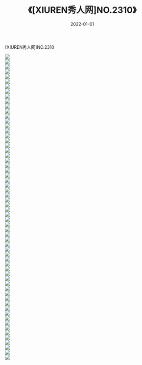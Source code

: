 ﻿---
layout: post
title:  《[XIUREN秀人网]NO.2310》
date:   2022-01-01
img: http://pic.660000.xyz/1:/秀人网/秀人网第03部分/[XIUREN秀人网]NO.2310/000.jpg
categories: [美女, 清纯, 唯美]
---

[XIUREN秀人网]NO.2310

 ![](http://pic.660000.xyz/1:/秀人网/秀人网第03部分/[XIUREN秀人网]NO.2310/001.jpg) <br>![](http://pic.660000.xyz/1:/秀人网/秀人网第03部分/[XIUREN秀人网]NO.2310/002.jpg) <br>![](http://pic.660000.xyz/1:/秀人网/秀人网第03部分/[XIUREN秀人网]NO.2310/003.jpg) <br>![](http://pic.660000.xyz/1:/秀人网/秀人网第03部分/[XIUREN秀人网]NO.2310/004.jpg) <br>![](http://pic.660000.xyz/1:/秀人网/秀人网第03部分/[XIUREN秀人网]NO.2310/005.jpg) <br>![](http://pic.660000.xyz/1:/秀人网/秀人网第03部分/[XIUREN秀人网]NO.2310/006.jpg) <br>![](http://pic.660000.xyz/1:/秀人网/秀人网第03部分/[XIUREN秀人网]NO.2310/007.jpg) <br>![](http://pic.660000.xyz/1:/秀人网/秀人网第03部分/[XIUREN秀人网]NO.2310/008.jpg) <br>![](http://pic.660000.xyz/1:/秀人网/秀人网第03部分/[XIUREN秀人网]NO.2310/009.jpg) <br>![](http://pic.660000.xyz/1:/秀人网/秀人网第03部分/[XIUREN秀人网]NO.2310/010.jpg) <br>![](http://pic.660000.xyz/1:/秀人网/秀人网第03部分/[XIUREN秀人网]NO.2310/011.jpg) <br>![](http://pic.660000.xyz/1:/秀人网/秀人网第03部分/[XIUREN秀人网]NO.2310/012.jpg) <br>![](http://pic.660000.xyz/1:/秀人网/秀人网第03部分/[XIUREN秀人网]NO.2310/013.jpg) <br>![](http://pic.660000.xyz/1:/秀人网/秀人网第03部分/[XIUREN秀人网]NO.2310/014.jpg) <br>![](http://pic.660000.xyz/1:/秀人网/秀人网第03部分/[XIUREN秀人网]NO.2310/015.jpg) <br>![](http://pic.660000.xyz/1:/秀人网/秀人网第03部分/[XIUREN秀人网]NO.2310/016.jpg) <br>![](http://pic.660000.xyz/1:/秀人网/秀人网第03部分/[XIUREN秀人网]NO.2310/017.jpg) <br>![](http://pic.660000.xyz/1:/秀人网/秀人网第03部分/[XIUREN秀人网]NO.2310/018.jpg) <br>![](http://pic.660000.xyz/1:/秀人网/秀人网第03部分/[XIUREN秀人网]NO.2310/019.jpg) <br>![](http://pic.660000.xyz/1:/秀人网/秀人网第03部分/[XIUREN秀人网]NO.2310/020.jpg) <br>![](http://pic.660000.xyz/1:/秀人网/秀人网第03部分/[XIUREN秀人网]NO.2310/021.jpg) <br>![](http://pic.660000.xyz/1:/秀人网/秀人网第03部分/[XIUREN秀人网]NO.2310/022.jpg) <br>![](http://pic.660000.xyz/1:/秀人网/秀人网第03部分/[XIUREN秀人网]NO.2310/023.jpg) <br>![](http://pic.660000.xyz/1:/秀人网/秀人网第03部分/[XIUREN秀人网]NO.2310/024.jpg) <br>![](http://pic.660000.xyz/1:/秀人网/秀人网第03部分/[XIUREN秀人网]NO.2310/025.jpg) <br>![](http://pic.660000.xyz/1:/秀人网/秀人网第03部分/[XIUREN秀人网]NO.2310/026.jpg) <br>![](http://pic.660000.xyz/1:/秀人网/秀人网第03部分/[XIUREN秀人网]NO.2310/027.jpg) <br>![](http://pic.660000.xyz/1:/秀人网/秀人网第03部分/[XIUREN秀人网]NO.2310/028.jpg) <br>![](http://pic.660000.xyz/1:/秀人网/秀人网第03部分/[XIUREN秀人网]NO.2310/029.jpg) <br>![](http://pic.660000.xyz/1:/秀人网/秀人网第03部分/[XIUREN秀人网]NO.2310/030.jpg) <br>![](http://pic.660000.xyz/1:/秀人网/秀人网第03部分/[XIUREN秀人网]NO.2310/031.jpg) <br>![](http://pic.660000.xyz/1:/秀人网/秀人网第03部分/[XIUREN秀人网]NO.2310/032.jpg) <br>![](http://pic.660000.xyz/1:/秀人网/秀人网第03部分/[XIUREN秀人网]NO.2310/033.jpg) <br>![](http://pic.660000.xyz/1:/秀人网/秀人网第03部分/[XIUREN秀人网]NO.2310/034.jpg) <br>![](http://pic.660000.xyz/1:/秀人网/秀人网第03部分/[XIUREN秀人网]NO.2310/035.jpg) <br>![](http://pic.660000.xyz/1:/秀人网/秀人网第03部分/[XIUREN秀人网]NO.2310/036.jpg) <br>![](http://pic.660000.xyz/1:/秀人网/秀人网第03部分/[XIUREN秀人网]NO.2310/037.jpg) <br>![](http://pic.660000.xyz/1:/秀人网/秀人网第03部分/[XIUREN秀人网]NO.2310/038.jpg) <br>![](http://pic.660000.xyz/1:/秀人网/秀人网第03部分/[XIUREN秀人网]NO.2310/039.jpg) <br>![](http://pic.660000.xyz/1:/秀人网/秀人网第03部分/[XIUREN秀人网]NO.2310/040.jpg) <br>![](http://pic.660000.xyz/1:/秀人网/秀人网第03部分/[XIUREN秀人网]NO.2310/041.jpg) <br>![](http://pic.660000.xyz/1:/秀人网/秀人网第03部分/[XIUREN秀人网]NO.2310/042.jpg) <br>![](http://pic.660000.xyz/1:/秀人网/秀人网第03部分/[XIUREN秀人网]NO.2310/043.jpg) <br>![](http://pic.660000.xyz/1:/秀人网/秀人网第03部分/[XIUREN秀人网]NO.2310/044.jpg) <br>![](http://pic.660000.xyz/1:/秀人网/秀人网第03部分/[XIUREN秀人网]NO.2310/045.jpg) <br>![](http://pic.660000.xyz/1:/秀人网/秀人网第03部分/[XIUREN秀人网]NO.2310/046.jpg) <br>![](http://pic.660000.xyz/1:/秀人网/秀人网第03部分/[XIUREN秀人网]NO.2310/047.jpg) <br>![](http://pic.660000.xyz/1:/秀人网/秀人网第03部分/[XIUREN秀人网]NO.2310/048.jpg) <br>![](http://pic.660000.xyz/1:/秀人网/秀人网第03部分/[XIUREN秀人网]NO.2310/049.jpg) <br>![](http://pic.660000.xyz/1:/秀人网/秀人网第03部分/[XIUREN秀人网]NO.2310/050.jpg) <br>![](http://pic.660000.xyz/1:/秀人网/秀人网第03部分/[XIUREN秀人网]NO.2310/051.jpg) <br>![](http://pic.660000.xyz/1:/秀人网/秀人网第03部分/[XIUREN秀人网]NO.2310/052.jpg) <br>![](http://pic.660000.xyz/1:/秀人网/秀人网第03部分/[XIUREN秀人网]NO.2310/053.jpg) <br>![](http://pic.660000.xyz/1:/秀人网/秀人网第03部分/[XIUREN秀人网]NO.2310/054.jpg) <br>![](http://pic.660000.xyz/1:/秀人网/秀人网第03部分/[XIUREN秀人网]NO.2310/055.jpg) <br>![](http://pic.660000.xyz/1:/秀人网/秀人网第03部分/[XIUREN秀人网]NO.2310/056.jpg) <br>![](http://pic.660000.xyz/1:/秀人网/秀人网第03部分/[XIUREN秀人网]NO.2310/057.jpg) <br>![](http://pic.660000.xyz/1:/秀人网/秀人网第03部分/[XIUREN秀人网]NO.2310/058.jpg) <br>![](http://pic.660000.xyz/1:/秀人网/秀人网第03部分/[XIUREN秀人网]NO.2310/059.jpg) <br>![](http://pic.660000.xyz/1:/秀人网/秀人网第03部分/[XIUREN秀人网]NO.2310/060.jpg) <br>![](http://pic.660000.xyz/1:/秀人网/秀人网第03部分/[XIUREN秀人网]NO.2310/061.jpg) <br>![](http://pic.660000.xyz/1:/秀人网/秀人网第03部分/[XIUREN秀人网]NO.2310/062.jpg) <br>